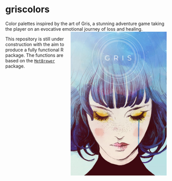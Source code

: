 # griscolors

Color palettes inspired by the art of Gris, a stunning adventure game taking the player on an evocative emotional journey of loss and healing. <img align="right" src="https://github.com/scpederzani/griscolors/blob/main/Gris_logo.jpeg" width=300>

This repository is still under construction with the aim to produce a fully functional R package. The functions are based on the [`MetBrewer`](https://github.com/BlakeRMills/MetBrewer) package. 
